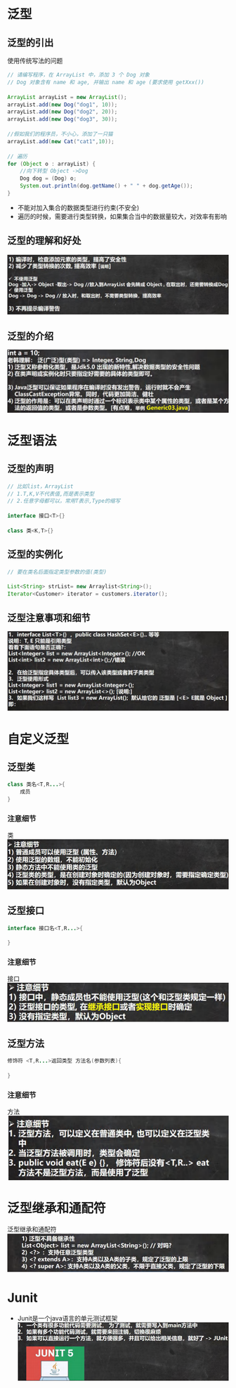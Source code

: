 # 泛型
## 泛型的引出
使用传统写法的问题
```java
// 请编写程序，在 ArrayList 中，添加 3 个 Dog 对象
// Dog 对象含有 name 和 age, 并输出 name 和 age (要求使用 getXxx())

ArrayList arrayList = new ArrayList();
arrayList.add(new Dog("dog1", 10));
arrayList.add(new Dog("dog2", 20));
arrayList.add(new Dog("dog3", 30));

//假如我们的程序员，不小心，添加了一只猫
arrayList.add(new Cat("cat1",10));

// 遍历
for (Object o : arrayList) {
    //向下转型 Object ->Dog
    Dog dog = (Dog) o;
    System.out.println(dog.getName() + " " + dog.getAge());
}
```
- 不能对加入集合的数据类型进行约束(不安全)
- 遍历的时候，需要进行类型转换，如果集合当中的数据量较大，对效率有影响

## 泛型的理解和好处
![泛型](./images/14_1.png)

## 泛型的介绍
![泛型](./images/14_2.png)
# 泛型语法
## 泛型的声明
```java
// 比如list，ArrayList
// 1.T,K,V不代表值,而是表示类型
// 2.任意字母都可以，常用T表示,Type的缩写

interface 接口<T>{}

class 类<K,T>{}
```
## 泛型的实例化
```java
// 要在类名后面指定类型参数的值(类型)

List<String> strList= new Arraylist<String>();
Iterator<Customer> iterator = customers.iterator();
```
## 泛型注意事项和细节
![detail](./images/14_3.png)
# 自定义泛型

## 泛型类
```java
class 类名<T,R...>{
    成员
}

```
### 注意细节
类
![detail](./images/14_4.png)
## 泛型接口
```java
interface 接口名<T,R...>{
    
}
```
### 注意细节
接口
![detail](./images/14_5.png)

## 泛型方法
```java
修饰符 <T,R...>返回类型 方法名(参数列表){
    
}
```
### 注意细节
方法
![detail](./images/14_6.png)
# 泛型继承和通配符
泛型继承和通配符
![detail](./images/14_7.png)

# Junit
- Junit是一个java语言的单元测试框架
![Junit](./images/14_8.png)

